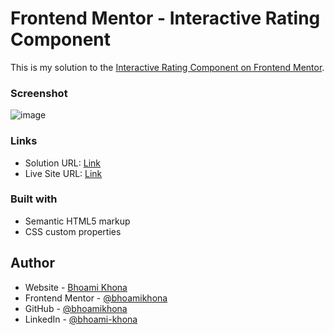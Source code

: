 # Frontend Mentor - Interactive Rating Component

This is my solution to the [Interactive Rating Component on Frontend Mentor](https://www.frontendmentor.io/challenges/interactive-rating-component-koxpeBUmI).

### Screenshot

![image](https://github.com/bhoamikhona/frontend-mentor-challenges/assets/50435319/5b655516-d1f1-484b-a76c-e006c3596aac)

### Links

- Solution URL: [Link](https://github.com/bhoamikhona/frontend-mentor-challenges/tree/main/interactive-rating-component-main)
- Live Site URL: [Link](https://bhoamikhona.github.io/frontend-mentor-challenges/interactive-rating-component-main/index.html)

### Built with

- Semantic HTML5 markup
- CSS custom properties

## Author

- Website - [Bhoami Khona](https://bhoamikhona.github.io/bhoami-khona-website/)
- Frontend Mentor - [@bhoamikhona](https://www.frontendmentor.io/profile/bhoamikhona)
- GitHub - [@bhoamikhona](https://github.com/bhoamikhona)
- LinkedIn - [@bhoami-khona](https://www.linkedin.com/in/bhoami-khona/)
